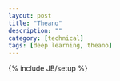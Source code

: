 ```yaml
---
layout: post
title: "Theano"
description: ""
category: [technical]
tags: [deep learning, theano]
---
```

{% include JB/setup %}
